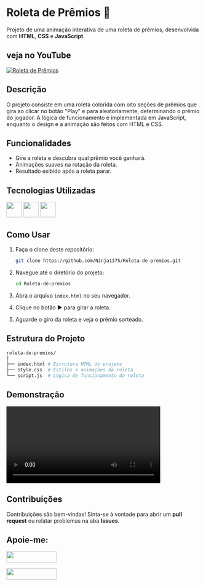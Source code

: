 # Roleta de Prêmios 🎯

Projeto de uma animação interativa de uma roleta de prêmios, desenvolvida com **HTML**, **CSS** e **JavaScript**. 

## veja no YouTube 

[![Roleta de Prêmios](https://img.youtube.com/vi/mIT4R9X78qA/maxresdefault.jpg)](https://www.youtube.com/watch?v=mIT4R9X78qA)  

## Descrição

O projeto consiste em uma roleta colorida com oito seções de prêmios que gira ao clicar no botão "Play" e para aleatoriamente, determinando o prêmio do jogador. A lógica de funcionamento é implementada em JavaScript, enquanto o design e a animação são feitos com HTML e CSS.

## Funcionalidades

- Gire a roleta e descubra qual prêmio você ganhará.
- Animações suaves na rotação da roleta.
- Resultado exibido após a roleta parar.

## Tecnologias Utilizadas

<a href="https://programartudo.blogspot.com/2024/11/html-tudo-o-que-precisa-para-comecar.html" target="_blank"><img loading="lazy" src="https://cdn.jsdelivr.net/gh/devicons/devicon/icons/html5/html5-original.svg" width="40" height="40"/></a> <a href="https://programartudo.blogspot.com/2024/11/css-como-dar-estilo-ao-teu-website.html" target="_blank"><img loading="lazy" src="https://cdn.jsdelivr.net/gh/devicons/devicon/icons/css3/css3-original.svg" width="40" height="40"/></a> <a href="https://programartudo.blogspot.com/2024/11/javascript-linguagem-dinamica-da-web.html" target="_blank"><img loading="lazy" src="https://cdn.jsdelivr.net/gh/devicons/devicon/icons/javascript/javascript-original.svg" width="40" height="40"/></a>

## Como Usar

1. Faça o clone deste repositório:
   ```bash
   git clone https://github.com/Ninja1375/Roleta-de-premios.git
   ```

2. Navegue até o diretório do projeto:

   ```bash
   cd Roleta-de-premios
   ```

3. Abra o arquivo `index.html` no seu navegador.

4. Clique no botão **►** para girar a roleta.

5. Aguarde o giro da roleta e veja o prêmio sorteado.

## Estrutura do Projeto

```bash
roleta-de-premios/
│
├── index.html # Estrutura HTML do projeto
├── style.css  # Estilos e animações da roleta
└── script.js  # Lógica de funcionamento da roleta
```

## Demonstração 

<video src="https://github.com/user-attachments/assets/557796d8-2ef9-4af8-aeae-544e90b5a047" controls width="400"></video>

## Contribuições

Contribuições são bem-vindas! Sinta-se à vontade para abrir um **pull request** ou relatar problemas na aba **Issues**.

## Apoie-me:

<a href="https://buymeacoffee.com/antonio13" target="_blank"><img loading="lazy" src="https://img.buymeacoffee.com/button-api/?text=Buy%20me%20a%20coffee&emoji=&slug=seu_nome_de_usuario&button_colour=FFDD00&font_colour=000000&font_family=Cookie&outline_colour=000000&coffee_colour=ffffff" width="130" height="30"></a>

<a href="https://www.paypal.com/donate/?hosted_button_id=DN574F28FYUNG" target="_blank"><img loading="lazy" src="https://upload.wikimedia.org/wikipedia/commons/b/b5/PayPal.svg" width="130" height="30"></a>
